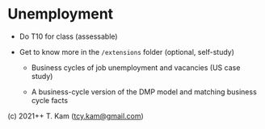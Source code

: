 Unemployment
==============

* Do T10 for class (assessable)

* Get to know more in the ``/extensions`` folder (optional, self-study)

	* Business cycles of job unemployment and vacancies (US case study)
	
	* A business-cycle version of the DMP model and matching business cycle facts


(c) 2021++ T. Kam (tcy.kam@gmail.com)

